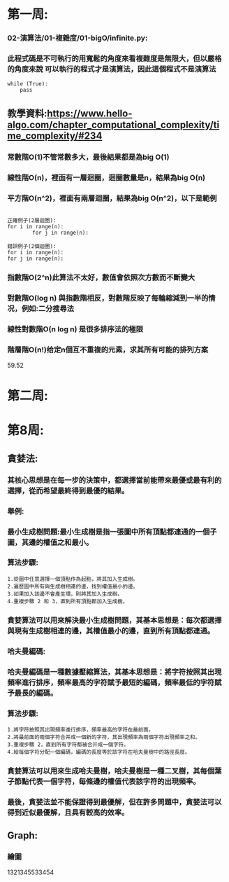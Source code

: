 # 第一周:

### 02-演算法/01-複雜度/01-bigO/infinite.py:
### 此程式碼是不可執行的用寬鬆的角度來看複雜度是無限大，但以嚴格的角度來說 可以執行的程式才是演算法，因此這個程式不是演算法
```
while (True):
    pass
```
## 教學資料:https://www.hello-algo.com/chapter_computational_complexity/time_complexity/#234

### 常數階O(1)不管常數多大，最後結果都是為big O(1)
### 線性階O(n)，裡面有一層迴圈，迴圈數量是n，結果為big O(n)
### 平方階O(n^2)，裡面有兩層迴圈，結果為big O(n^2)，以下是範例
```

正確例子(2層迴圈):
for i in range(n):
        for j in range(n):

錯誤例子(2個迴圈):
for i in range(n):
for j in range(n):

```
### 指數階O(2^n)此算法不太好，數值會依照次方數而不斷變大
### 對數階O(log n) 與指數階相反，對數階反映了每輪縮減到一半的情况，例如:二分搜尋法
### 線性對數階O(n log n) 是很多排序法的極限
### 階層階O(n!)给定n個互不重複的元素，求其所有可能的排列方案
59.52



# 第二周:













# 第8周:
## 貪婪法:
### 其核心思想是在每一步的決策中，都選擇當前能帶來最優或最有利的選擇，從而希望最終得到最優的結果。
### 舉例:
### 最小生成樹問題:最小生成樹是指一張圖中所有頂點都連通的一個子圖，其邊的權值之和最小。
### 算法步驟:
```
1.從圖中任意選擇一個頂點作為起點，將其加入生成樹。
2.遍歷圖中所有與生成樹相連的邊，找到權值最小的邊。
3.如果加入該邊不會產生環，則將其加入生成樹。
4.重複步驟 2 和 3，直到所有頂點都加入生成樹。
```
### 貪婪算法可以用來解決最小生成樹問題，其基本思想是：每次都選擇與現有生成樹相連的邊，其權值最小的邊，直到所有頂點都連通。


### 哈夫曼編碼:
### 哈夫曼編碼是一種數據壓縮算法，其基本思想是：將字符按照其出現頻率進行排序，頻率最高的字符賦予最短的編碼，頻率最低的字符賦予最長的編碼。
### 算法步驟:
```
1.將字符按照其出現頻率進行排序，頻率最高的字符在最前面。
2.將最前面的兩個字符合并成一個新的字符，其出現頻率為兩個字符出現頻率之和。
3.重複步驟 2，直到所有字符都被合并成一個字符。
4.給每個字符分配一個編碼，編碼的長度等於該字符在哈夫曼樹中的路徑長度。
```
### 貪婪算法可以用來生成哈夫曼樹，哈夫曼樹是一種二叉樹，其每個葉子節點代表一個字符，每條邊的權值代表該字符的出現頻率。


### 最後，貪婪法並不能保證得到最優解，但在許多問題中，貪婪法可以得到近似最優解，且具有較高的效率。



## Graph:
### 繪圖


1321345533454


